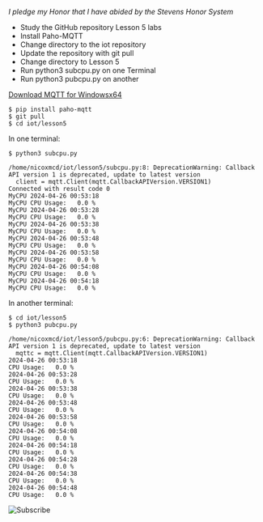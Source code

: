 *I pledge my Honor that I have abided by the Stevens Honor System*

- Study the GitHub repository Lesson 5 labs
- Install Paho-MQTT
- Change directory to the iot repository
- Update the repository with git pull
- Change directory to Lesson 5
- Run python3 subcpu.py on one Terminal
- Run python3 pubcpu.py on another

[Download MQTT for Windowsx64](https://mosquitto.org/download/)
  
```
$ pip install paho-mqtt
$ git pull
$ cd iot/lesson5
```

In one terminal:

```
$ python3 subcpu.py

/home/nicoxmcd/iot/lesson5/subcpu.py:8: DeprecationWarning: Callback API version 1 is deprecated, update to latest version
  client = mqtt.Client(mqtt.CallbackAPIVersion.VERSION1)
Connected with result code 0
MyCPU 2024-04-26 00:53:18
MyCPU CPU Usage:   0.0 %
MyCPU 2024-04-26 00:53:28
MyCPU CPU Usage:   0.0 %
MyCPU 2024-04-26 00:53:38
MyCPU CPU Usage:   0.0 %
MyCPU 2024-04-26 00:53:48
MyCPU CPU Usage:   0.0 %
MyCPU 2024-04-26 00:53:58
MyCPU CPU Usage:   0.0 %
MyCPU 2024-04-26 00:54:08
MyCPU CPU Usage:   0.0 %
MyCPU 2024-04-26 00:54:18
MyCPU CPU Usage:   0.0 %
```


In another terminal: 

```
$ cd iot/lesson5
$ python3 pubcpu.py

/home/nicoxmcd/iot/lesson5/pubcpu.py:6: DeprecationWarning: Callback API version 1 is deprecated, update to latest version
  mqttc = mqtt.Client(mqtt.CallbackAPIVersion.VERSION1)
2024-04-26 00:53:18
CPU Usage:   0.0 %
2024-04-26 00:53:28
CPU Usage:   0.0 %
2024-04-26 00:53:38
CPU Usage:   0.0 %
2024-04-26 00:53:48
CPU Usage:   0.0 %
2024-04-26 00:53:58
CPU Usage:   0.0 %
2024-04-26 00:54:08
CPU Usage:   0.0 %
2024-04-26 00:54:18
CPU Usage:   0.0 %
2024-04-26 00:54:28
CPU Usage:   0.0 %
2024-04-26 00:54:38
CPU Usage:   0.0 %
2024-04-26 00:54:48
CPU Usage:   0.0 %
```

![Subscribe](https://github.com/nicomcd/Engineering-Design-VI/assets/35404943/2af7de64-1e9b-4b8a-97df-d5d3030c450f)
